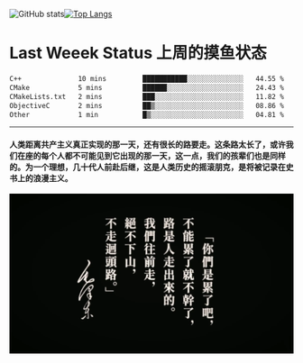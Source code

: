 ![GitHub stats](https://github-readme-stats.vercel.app/api?username=Mundanity-fc&hide=stars&count_private=true&show_icons=true&theme=prussian)[![Top Langs](https://github-readme-stats.vercel.app/api/top-langs/?username=Mundanity-fc&hide=javascript,html,css,blade&layout=compact&theme=prussian)](https://github.com/anuraghazra/github-readme-stats)

# Last Weeek Status 上周的摸鱼状态
<!--START_SECTION:waka-->

```text
C++              10 mins         ███████████░░░░░░░░░░░░░░   44.55 %
CMake            5 mins          ██████░░░░░░░░░░░░░░░░░░░   24.43 %
CMakeLists.txt   2 mins          ███░░░░░░░░░░░░░░░░░░░░░░   11.82 %
ObjectiveC       2 mins          ██▒░░░░░░░░░░░░░░░░░░░░░░   08.86 %
Other            1 min           █▒░░░░░░░░░░░░░░░░░░░░░░░   04.81 %
```

<!--END_SECTION:waka-->

---

#### 人类距离共产主义真正实现的那一天，还有很长的路要走。这条路太长了，或许我们在座的每个人都不可能见到它出现的那一天，这一点，我们的孩辈们也是同样的。为一个理想，几十代人前赴后继，这是人类历史的摇滚朋克，是将被记录在史书上的浪漫主义。

![HeSays](./HeSays.webp)
